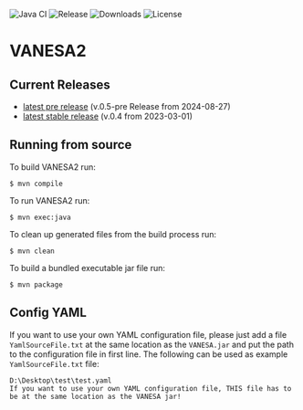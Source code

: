 ![Java CI](https://github.com/cbrinkrolf/VANESA/workflows/Java%20CI/badge.svg?branch=master) ![Release](https://img.shields.io/github/v/release/cbrinkrolf/VANESA) ![Downloads](https://img.shields.io/github/downloads/cbrinkrolf/VANESA/total) ![License](https://img.shields.io/badge/license-CC%20BY--NC--SA%204.0-blue)

# VANESA2
## Current Releases
- [latest pre release](https://github.com/cbrinkrolf/VANESA/releases/tag/v.0.5_pre) (v.0.5-pre Release from 2024-08-27)
- [latest stable release](https://github.com/cbrinkrolf/VANESA/releases/tag/v.0.4) (v.0.4 from 2023-03-01)

## Running from source
To build VANESA2 run:
```shell
$ mvn compile
```

To run VANESA2 run:
```shell
$ mvn exec:java
```

To clean up generated files from the build process run:
```shell
$ mvn clean
```

To build a bundled executable jar file run:
```shell
$ mvn package
```

## Config YAML
If you want to use your own YAML configuration file, please just add a file `YamlSourceFile.txt` at the same location as the `VANESA.jar` and put the path to the configuration file in first line. The following can be used as example `YamlSourceFile.txt` file:

```
D:\Desktop\test\test.yaml
If you want to use your own YAML configuration file, THIS file has to be at the same location as the VANESA jar!
```
